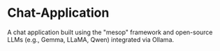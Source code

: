 # Chat-Application
A chat application built using the "mesop" framework and open-source LLMs (e.g., Gemma, LLaMA, Qwen) integrated via Ollama.
